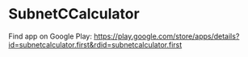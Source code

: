 # SubnetCCalculator

Find app on Google Play:
https://play.google.com/store/apps/details?id=subnetcalculator.first&rdid=subnetcalculator.first
